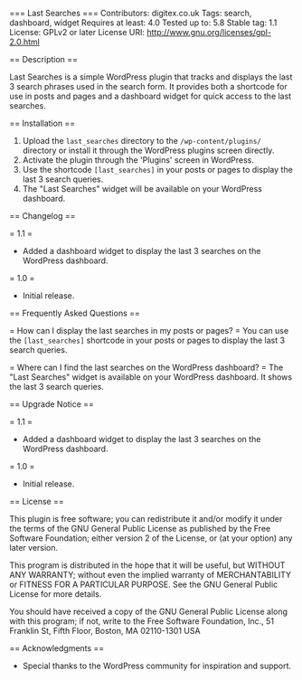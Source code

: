 === Last Searches ===
Contributors: digitex.co.uk
Tags: search, dashboard, widget
Requires at least: 4.0
Tested up to: 5.8
Stable tag: 1.1
License: GPLv2 or later
License URI: http://www.gnu.org/licenses/gpl-2.0.html

== Description ==

Last Searches is a simple WordPress plugin that tracks and displays the last 3 search phrases used in the search form. It provides both a shortcode for use in posts and pages and a dashboard widget for quick access to the last searches.

== Installation ==

1. Upload the `last_searches` directory to the `/wp-content/plugins/` directory or install it through the WordPress plugins screen directly.
2. Activate the plugin through the 'Plugins' screen in WordPress.
3. Use the shortcode `[last_searches]` in your posts or pages to display the last 3 search queries.
4. The "Last Searches" widget will be available on your WordPress dashboard.

== Changelog ==

= 1.1 =
* Added a dashboard widget to display the last 3 searches on the WordPress dashboard.

= 1.0 =
* Initial release.

== Frequently Asked Questions ==

= How can I display the last searches in my posts or pages? =
You can use the `[last_searches]` shortcode in your posts or pages to display the last 3 search queries.

= Where can I find the last searches on the WordPress dashboard? =
The "Last Searches" widget is available on your WordPress dashboard. It shows the last 3 search queries.


== Upgrade Notice ==

= 1.1 =
* Added a dashboard widget to display the last 3 searches on the WordPress dashboard.

= 1.0 =
* Initial release.

== License ==

This plugin is free software; you can redistribute it and/or modify it under the terms of the GNU General Public License as published by the Free Software Foundation; either version 2 of the License, or (at your option) any later version.

This program is distributed in the hope that it will be useful, but WITHOUT ANY WARRANTY; without even the implied warranty of MERCHANTABILITY or FITNESS FOR A PARTICULAR PURPOSE. See the GNU General Public License for more details.

You should have received a copy of the GNU General Public License along with this program; if not, write to the Free Software Foundation, Inc., 51 Franklin St, Fifth Floor, Boston, MA 02110-1301 USA

== Acknowledgments ==

* Special thanks to the WordPress community for inspiration and support.
